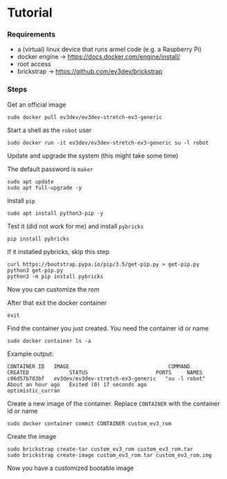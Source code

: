 # Tutorial
### Requirements
- a (virtual) linux device that runs armel code (e.g. a Raspberry Pi)
- docker engine -> https://docs.docker.com/engine/install/
- root access
- brickstrap -> https://github.com/ev3dev/brickstrap

### Steps
Get an official image

    sudo docker pull ev3dev/ev3dev-stretch-ev3-generic

Start a shell as the `robot` user

    sudo docker run -it ev3dev/ev3dev-stretch-ev3-generic su -l robot

Update and upgrade the system (this might take some time)

The default password is `maker`

    sudo apt update
    sudo apt full-upgrade -y

Install `pip`

    sudo apt install python3-pip -y

Test it (did not work for me) and install `pybricks`

    pip install pybricks

If it installed pybricks, skip this step

    curl https://bootstrap.pypa.io/pip/3.5/get-pip.py > get-pip.py
    python3 get-pip.py
    python3 -m pip install pybricks

Now you can customize the rom  

After that exit the docker container

    exit

Find the container you just created. You need the container id or name

    sudo docker container ls -a

Example output:

    CONTAINER ID   IMAGE                                COMMAND         CREATED             STATUS                      PORTS     NAMES
    c06d57b783bf   ev3dev/ev3dev-stretch-ev3-generic   "su -l robot"   About an hour ago   Exited (0) 17 seconds ago             optimistic_curran

Create a new image of the container. Replace `CONTAINER` with the container id or name

    sudo docker container commit CONTAINER custom_ev3_rom

Create the image

    sudo brickstrap create-tar custom_ev3_rom custom_ev3_rom.tar
    sudo brickstrap create-image custom_ev3_rom.tar custom_ev3_rom.img

Now you have a customized bootable image